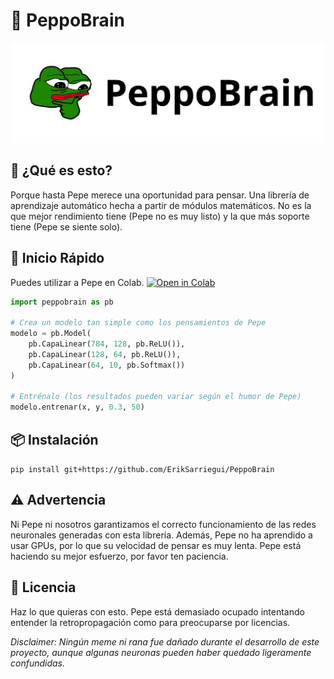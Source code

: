 # 🧠 **PeppoBrain**



![pepe pensando muy fuerte](repo_assets/peppobrain_img.png)

## 🤔 **¿Qué es esto?**
Porque hasta Pepe merece una oportunidad para pensar. Una librería de aprendizaje automático hecha a partir de módulos matemáticos. No es la que mejor rendimiento tiene (Pepe no es muy listo) y la que más soporte tiene (Pepe se siente solo).

## 🚀 **Inicio Rápido**
Puedes utilizar a Pepe en Colab. [![Open in Colab](https://colab.research.google.com/assets/colab-badge.svg)](https://colab.research.google.com/github/ErikSarriegui/PeppoBrain/blob/main/quickstart.ipynb)

```python
import peppobrain as pb

# Crea un modelo tan simple como los pensamientos de Pepe
modelo = pb.Model(
    pb.CapaLinear(784, 128, pb.ReLU()),
    pb.CapaLinear(128, 64, pb.ReLU()),
    pb.CapaLinear(64, 10, pb.Softmax())
)

# Entrénalo (los resultados pueden variar según el humor de Pepe)
modelo.entrenar(x, y, 0.3, 50)
```
## **📦 Instalación**
`pip install git+https://github.com/ErikSarriegui/PeppoBrain`

## **⚠️ Advertencia**
Ni Pepe ni nosotros garantizamos el correcto funcionamiento de las redes neuronales generadas con esta librería. Además, Pepe no ha aprendido a usar GPUs, por lo que su velocidad de pensar es muy lenta. Pepe está haciendo su mejor esfuerzo, por favor ten paciencia.

## **📝 Licencia**
Haz lo que quieras con esto. Pepe está demasiado ocupado intentando entender la retropropagación como para preocuparse por licencias.

*Disclaimer: Ningún meme ni rana fue dañado durante el desarrollo de este proyecto, aunque algunas neuronas pueden haber quedado ligeramente confundidas.*
